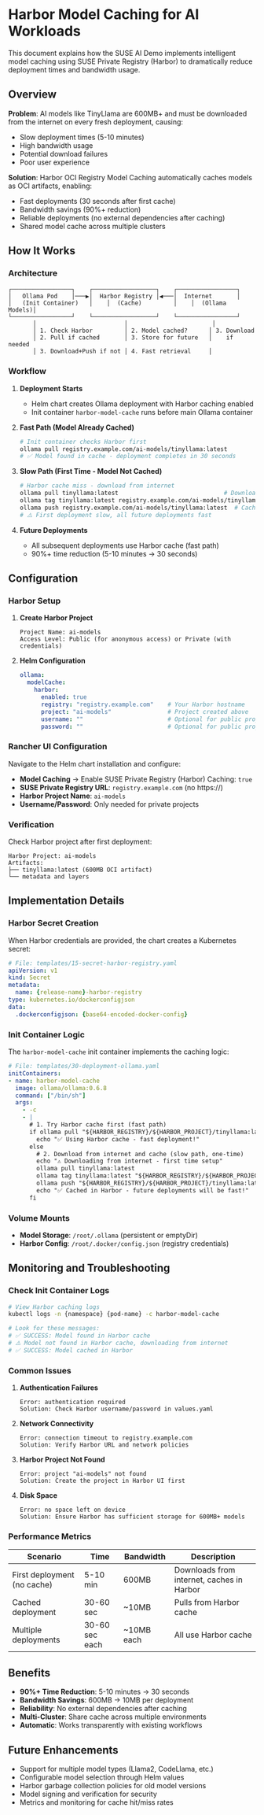 # Harbor Model Caching for AI Workloads

This document explains how the SUSE AI Demo implements intelligent model caching using SUSE Private Registry (Harbor) to dramatically reduce deployment times and bandwidth usage.

## Overview

**Problem**: AI models like TinyLlama are 600MB+ and must be downloaded from the internet on every fresh deployment, causing:
- Slow deployment times (5-10 minutes)  
- High bandwidth usage
- Potential download failures
- Poor user experience

**Solution**: Harbor OCI Registry Model Caching automatically caches models as OCI artifacts, enabling:
- Fast deployments (30 seconds after first cache)
- Bandwidth savings (90%+ reduction)
- Reliable deployments (no external dependencies after caching)
- Shared model cache across multiple clusters

## How It Works

### Architecture

```
┌─────────────────┐    ┌──────────────────┐    ┌─────────────────┐
│   Ollama Pod    │───▶│  Harbor Registry │◀───│  Internet       │
│   (Init Container)   │    │  (Cache)         │    │  (Ollama Models)│
└─────────────────┘    └──────────────────┘    └─────────────────┘
       │                         │                        │
       │ 1. Check Harbor         │ 2. Model cached?      │ 3. Download
       │ 2. Pull if cached       │ 3. Store for future   │    if needed
       │ 3. Download+Push if not │ 4. Fast retrieval     │
```

### Workflow

1. **Deployment Starts**
   - Helm chart creates Ollama deployment with Harbor caching enabled
   - Init container `harbor-model-cache` runs before main Ollama container

2. **Fast Path (Model Already Cached)**
   ```bash
   # Init container checks Harbor first
   ollama pull registry.example.com/ai-models/tinyllama:latest
   # ✅ Model found in cache - deployment completes in 30 seconds
   ```

3. **Slow Path (First Time - Model Not Cached)**
   ```bash
   # Harbor cache miss - download from internet
   ollama pull tinyllama:latest                              # Download from internet (600MB, 5-10 min)
   ollama tag tinyllama:latest registry.example.com/ai-models/tinyllama:latest
   ollama push registry.example.com/ai-models/tinyllama:latest  # Cache in Harbor for future use
   # ⚠️ First deployment slow, all future deployments fast
   ```

4. **Future Deployments**
   - All subsequent deployments use Harbor cache (fast path)
   - 90%+ time reduction (5-10 minutes → 30 seconds)

## Configuration

### Harbor Setup

1. **Create Harbor Project**
   ```
   Project Name: ai-models
   Access Level: Public (for anonymous access) or Private (with credentials)
   ```

2. **Helm Configuration**
   ```yaml
   ollama:
     modelCache:
       harbor:
         enabled: true
         registry: "registry.example.com"    # Your Harbor hostname
         project: "ai-models"                # Project created above
         username: ""                        # Optional for public projects
         password: ""                        # Optional for public projects
   ```

### Rancher UI Configuration

Navigate to the Helm chart installation and configure:

- **Model Caching** → Enable SUSE Private Registry (Harbor) Caching: `true`
- **SUSE Private Registry URL**: `registry.example.com` (no https://)
- **Harbor Project Name**: `ai-models`
- **Username/Password**: Only needed for private projects

### Verification

Check Harbor project after first deployment:
```
Harbor Project: ai-models
Artifacts:
├── tinyllama:latest (600MB OCI artifact)
└── metadata and layers
```

## Implementation Details

### Harbor Secret Creation

When Harbor credentials are provided, the chart creates a Kubernetes secret:

```yaml
# File: templates/15-secret-harbor-registry.yaml
apiVersion: v1
kind: Secret
metadata:
  name: {release-name}-harbor-registry
type: kubernetes.io/dockerconfigjson
data:
  .dockerconfigjson: {base64-encoded-docker-config}
```

### Init Container Logic

The `harbor-model-cache` init container implements the caching logic:

```yaml
# File: templates/30-deployment-ollama.yaml
initContainers:
- name: harbor-model-cache
  image: ollama/ollama:0.6.8
  command: ["/bin/sh"]
  args: 
    - -c
    - |
      # 1. Try Harbor cache first (fast path)
      if ollama pull "${HARBOR_REGISTRY}/${HARBOR_PROJECT}/tinyllama:latest"; then
        echo "✅ Using Harbor cache - fast deployment!"
      else
        # 2. Download from internet and cache (slow path, one-time)
        echo "⚠️ Downloading from internet - first time setup"
        ollama pull tinyllama:latest
        ollama tag tinyllama:latest "${HARBOR_REGISTRY}/${HARBOR_PROJECT}/tinyllama:latest"
        ollama push "${HARBOR_REGISTRY}/${HARBOR_PROJECT}/tinyllama:latest"
        echo "✅ Cached in Harbor - future deployments will be fast!"
      fi
```

### Volume Mounts

- **Model Storage**: `/root/.ollama` (persistent or emptyDir)
- **Harbor Config**: `/root/.docker/config.json` (registry credentials)

## Monitoring and Troubleshooting

### Check Init Container Logs

```bash
# View Harbor caching logs
kubectl logs -n {namespace} {pod-name} -c harbor-model-cache

# Look for these messages:
# ✅ SUCCESS: Model found in Harbor cache
# ⚠️ Model not found in Harbor cache, downloading from internet
# ✅ SUCCESS: Model cached in Harbor
```

### Common Issues

1. **Authentication Failures**
   ```
   Error: authentication required
   Solution: Check Harbor username/password in values.yaml
   ```

2. **Network Connectivity**
   ```
   Error: connection timeout to registry.example.com
   Solution: Verify Harbor URL and network policies
   ```

3. **Harbor Project Not Found**
   ```
   Error: project "ai-models" not found
   Solution: Create the project in Harbor UI first
   ```

4. **Disk Space**
   ```
   Error: no space left on device
   Solution: Ensure Harbor has sufficient storage for 600MB+ models
   ```

### Performance Metrics

| Scenario | Time | Bandwidth | Description |
|----------|------|-----------|-------------|
| First deployment (no cache) | 5-10 min | 600MB | Downloads from internet, caches in Harbor |
| Cached deployment | 30-60 sec | ~10MB | Pulls from Harbor cache |
| Multiple deployments | 30-60 sec each | ~10MB each | All use Harbor cache |

## Benefits

- **90%+ Time Reduction**: 5-10 minutes → 30 seconds
- **Bandwidth Savings**: 600MB → 10MB per deployment
- **Reliability**: No external dependencies after caching
- **Multi-Cluster**: Share cache across multiple environments
- **Automatic**: Works transparently with existing workflows

## Future Enhancements

- Support for multiple model types (Llama2, CodeLlama, etc.)
- Configurable model selection through Helm values
- Harbor garbage collection policies for old model versions
- Model signing and verification for security
- Metrics and monitoring for cache hit/miss rates